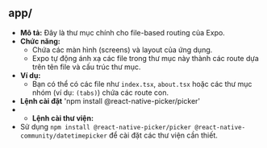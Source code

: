 ## app/

- **Mô tả:** Đây là thư mục chính cho file-based routing của Expo.
- **Chức năng:**
  - Chứa các màn hình (screens) và layout của ứng dụng.
  - Expo tự động ánh xạ các file trong thư mục này thành các route dựa trên tên file và cấu trúc thư mục.
- **Ví dụ:**
  - Bạn có thể có các file như `index.tsx`, `about.tsx` hoặc các thư mục nhóm (ví dụ: `(tabs)`) chứa các route con.
- **Lệnh cài đặt** 'npm install @react-native-picker/picker'
- - **Lệnh cài thư viện:**
- Sử dụng `npm install @react-native-picker/picker @react-native-community/datetimepicker` để cài đặt các thư viện cần thiết.